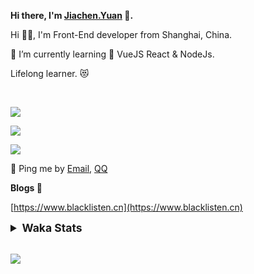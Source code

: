 <!-- <img align="right" src="https://github-readme-stats.vercel.app/api/top-langs/?username=blacklisten&layout=compact" /> -->

**Hi there, I'm [Jiachen.Yuan](https://www.blacklisten.cn) 👋.**

Hi 🙋‍♂️, I'm Front-End developer from Shanghai, China.

🌱 I’m currently learning 🥀 VueJS  React & NodeJs.

Lifelong learner. 😻

<br />

<img src="https://github-readme-stats.vercel.app/api/top-langs/?username=aaditkamat&layout=compact" /><br />

<img src="https://github-readme-stats.vercel.app/api?username=blacklisten&count_private=true&show_icons=true" /><br />

<img src="https://github-readme-stats.vercel.app/api/wakatime?username=blacklisten&layout=compact" /><br />



💬 Ping me by [Email](mailto:black_listen@163.com), [QQ](http://wpa.qq.com/msgrd?v=3&uin=756319278&site=%E5%9C%A8%E7%BA%BF%E5%AE%A2%E6%9C%8D&menu=yes)

<!-- I am Into , 🙏 -->

<!-- Javascript, Web Development, H5, MicroProgram, NodeJs, Electron... 😼 -->

<!--[![Top Langs](https://github-readme-stats.vercel.app/api/top-langs/?username=blacklisten&layout=compact)](https://github.com/anuraghazra/github-readme-stats)-->

<!--![ReadMe Card](https://github-readme-stats.vercel.app/api?username=blacklisten&show_icons=true&theme=radical)-->

**Blogs 🌱**

[https://www.blacklisten.cn](https://www.blacklisten.cn)

<details>
 <summary style="font-size:1.25em"><strong>Waka Stats </strong></summary><br>
<!--START_SECTION:waka-->
![Profile Views](http://img.shields.io/badge/Profile%20Views-1-blue)

**🐱 My GitHub Data** 

> 🏆 64 Contributions in the Year 2021
 > 
> 📦 257.5 kB Used in GitHub's Storage 
 > 
> 💼 Opted to Hire
 > 
> 📜 48 Public Repositories 
 > 
> 🔑 4 Private Repositories  
 > 
**I'm an Early 🐤** 

```text
🌞 Morning    18 commits     ██░░░░░░░░░░░░░░░░░░░░░░░   7.53% 
🌆 Daytime    153 commits    ████████████████░░░░░░░░░   64.02% 
🌃 Evening    67 commits     ███████░░░░░░░░░░░░░░░░░░   28.03% 
🌙 Night      1 commits      ░░░░░░░░░░░░░░░░░░░░░░░░░   0.42%

```
📅 **I'm Most Productive on Monday** 

```text
Monday       62 commits     ██████░░░░░░░░░░░░░░░░░░░   25.94% 
Tuesday      36 commits     ███░░░░░░░░░░░░░░░░░░░░░░   15.06% 
Wednesday    46 commits     ████░░░░░░░░░░░░░░░░░░░░░   19.25% 
Thursday     53 commits     █████░░░░░░░░░░░░░░░░░░░░   22.18% 
Friday       34 commits     ███░░░░░░░░░░░░░░░░░░░░░░   14.23% 
Saturday     5 commits      ░░░░░░░░░░░░░░░░░░░░░░░░░   2.09% 
Sunday       3 commits      ░░░░░░░░░░░░░░░░░░░░░░░░░   1.26%

```


📊 **This Week I Spent My Time On** 

```text
⌚︎ Time Zone: Asia/Shanghai

💬 Programming Languages: 
JavaScript               1 hr 16 mins        ██████░░░░░░░░░░░░░░░░░░░   25.51% 
Vue.js                   1 hr 6 mins         █████░░░░░░░░░░░░░░░░░░░░   22.29% 
TypeScript               1 hr 2 mins         █████░░░░░░░░░░░░░░░░░░░░   20.84% 
JSON                     58 mins             ████░░░░░░░░░░░░░░░░░░░░░   19.44% 
Markdown                 16 mins             █░░░░░░░░░░░░░░░░░░░░░░░░   5.6%

🔥 Editors: 
VS Code                  4 hrs 59 mins       █████████████████████████   100.0%

🐱‍💻 Projects: 
keepalive                1 hr 28 mins        ███████░░░░░░░░░░░░░░░░░░   29.65% 
business-ui              54 mins             ████░░░░░░░░░░░░░░░░░░░░░   18.32% 
nblogs                   54 mins             ████░░░░░░░░░░░░░░░░░░░░░   18.3% 
leetcode-learning        49 mins             ████░░░░░░░░░░░░░░░░░░░░░   16.4% 
wxui-for-lerna           22 mins             █░░░░░░░░░░░░░░░░░░░░░░░░   7.37%

💻 Operating System: 
Mac                      4 hrs 59 mins       █████████████████████████   100.0%

```

**I Mostly Code in JavaScript** 

```text
JavaScript               18 repos            ███████████░░░░░░░░░░░░░░   43.9% 
Vue                      11 repos            ██████░░░░░░░░░░░░░░░░░░░   26.83% 
TypeScript               5 repos             ███░░░░░░░░░░░░░░░░░░░░░░   12.2% 
HTML                     4 repos             ██░░░░░░░░░░░░░░░░░░░░░░░   9.76% 
CSS                      1 repo              ░░░░░░░░░░░░░░░░░░░░░░░░░   2.44%

```


**Timeline**

![Chart not found](https://raw.githubusercontent.com/blacklisten/blacklisten/master/charts/bar_graph.png) 


 Last Updated on 22/09/2021
<!--END_SECTION:waka-->
</details>

<br />

<!--
**blacklisten/blacklisten** is a ✨ _special_ ✨ repository because its `README.md` (this file) appears on your GitHub profile.

Here are some ideas to get you started:

- 🔭 I’m currently working on ...
- 🌱 I’m currently learning ...
- 👯 I’m looking to collaborate on ...
- 🤔 I’m looking for help with ...
- 💬 Ask me about ...
- 📫 How to reach me: ...
- 😄 Pronouns: ...
- ⚡ Fun fact: ...
-->

![](http://profile-counter.glitch.me/blacklisten/count.svg)

